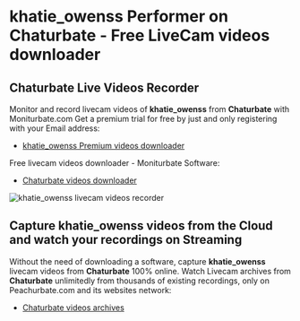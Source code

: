 # khatie_owenss Performer on Chaturbate - Free LiveCam videos downloader

## Chaturbate Live Videos Recorder

Monitor and record livecam videos of **khatie_owenss** from **Chaturbate** with Moniturbate.com
Get a premium trial for free by just and only registering with your Email address:
* [khatie_owenss Premium videos downloader](https://moniturbate.com/request-demo-licence-key.html)

Free livecam videos downloader - Moniturbate Software:
* [Chaturbate videos downloader](https://moniturbate.com/moniturbate-download-software.html)

![khatie_owenss livecam videos recorder](https://peachurnet.com/templates/moniturbate-software.png)


## Capture khatie_owenss videos from the Cloud and watch your recordings on Streaming

Without the need of downloading a software, capture **khatie_owenss** livecam videos from **Chaturbate** 100% online.
Watch Livecam archives from **Chaturbate** unlimitedly from thousands of existing recordings, only on Peachurbate.com and its websites network:
* [Chaturbate videos archives](https://peachurnet.com/)